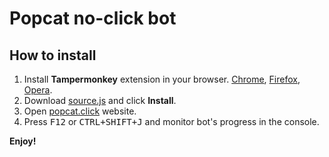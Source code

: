 # Popcat no-click bot
## How to install
1. Install **Tampermonkey** extension in your browser. [Chrome](https://chrome.google.com/webstore/detail/tampermonkey/dhdgffkkebhmkfjojejmpbldmpobfkfo), [Firefox](https://addons.mozilla.org/pl/firefox/addon/tampermonkey/), [Opera](https://addons.opera.com/pl/extensions/details/tampermonkey-beta/).
2. Download [source.js](https://github.com/wberdowski/PopcatNoClickBot/raw/main/bot.user.js) and click **Install**.
3. Open [popcat.click](https://popcat.click/) website.
4. Press <kbd>F12</kbd> or <kbd>CTRL+SHIFT+J</kbd> and monitor bot's progress in the console.

**Enjoy!**
